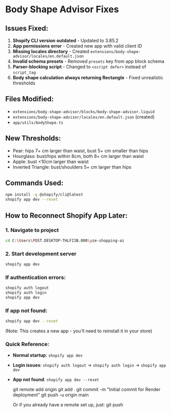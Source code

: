 # Body Shape Advisor Fixes

## Issues Fixed:
1. **Shopify CLI version outdated** - Updated to 3.85.2
2. **App permissions error** - Created new app with valid client ID
3. **Missing locales directory** - Created `extensions/body-shape-advisor/locales/en.default.json`
4. **Invalid schema presets** - Removed `presets` key from app block schema
5. **Parser-blocking script** - Changed to `<script defer>` instead of `script_tag`
6. **Body shape calculation always returning Rectangle** - Fixed unrealistic thresholds

## Files Modified:
- `extensions/body-shape-advisor/blocks/body-shape-advisor.liquid`
- `extensions/body-shape-advisor/locales/en.default.json` (created)
- `app/utils/bodyShape.ts`

## New Thresholds:
- Pear: hips 7+ cm larger than waist, bust 5+ cm smaller than hips
- Hourglass: bust/hips within 8cm, both 8+ cm larger than waist
- Apple: bust <10cm larger than waist
- Inverted Triangle: bust/shoulders 5+ cm larger than hips

## Commands Used:
```bash
npm install -g @shopify/cli@latest
shopify app dev --reset
```

## How to Reconnect Shopify App Later:

### 1. Navigate to project
```bash
cd C:\Users\POST.DESKTOP-THLFI3B.000\yze-shopping-ai
```

### 2. Start development server
```bash
shopify app dev
```

### If authentication errors:
```bash
shopify auth logout
shopify auth login
shopify app dev
```

### If app not found:
```bash
shopify app dev --reset
```
(Note: This creates a new app - you'll need to reinstall it in your store)

### Quick Reference:
- **Normal startup**: `shopify app dev`
- **Login issues**: `shopify auth logout` → `shopify auth login` → `shopify app dev`
- **App not found**: `shopify app dev --reset`


  git remote add origin <your-github-repo-url>
  git add .
  git commit -m "Initial commit for Render deployment"
  git push -u origin main

  Or if you already have a remote set up, just:
  git push